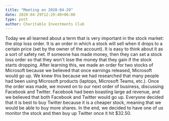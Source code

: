 ```yaml
---
title: "Meeting on 2020-04-29"
date: 2020-04-29T12:29:40+06:00
type: post
author: Charitable Investments Club
---
```

Today we all learned about a term that is very important in the stock market: the stop loss order. It is an order in which a stock will sell when it drops to a certain price (set by the owner of the account). It is easy to think about it as a sort of safety net. If someone has made money, then they can set a stock loss order so that they won't lose the money that they gain if the stock starts dropping. After learning this, we made an order for two stocks of Microsoft because we believed that once earnings released, Microsoft would go up. We knew this because we had researched that many people had been using Microsoft products (laptops, Microsoft Teams, etc.). Once the order was made, we moved on to our next order of business, discussing Facebook and Twitter. Facebook had been boasting large ad revenue, and we believed that both Facebook and Twitter would go up. Everyone decided that it is best to buy Twitter because it is a cheaper stock, meaning that we would be able to buy more shares. In the end, we decided to have one of us monitor the stock and then buy up Twitter once it hit $32.50.

